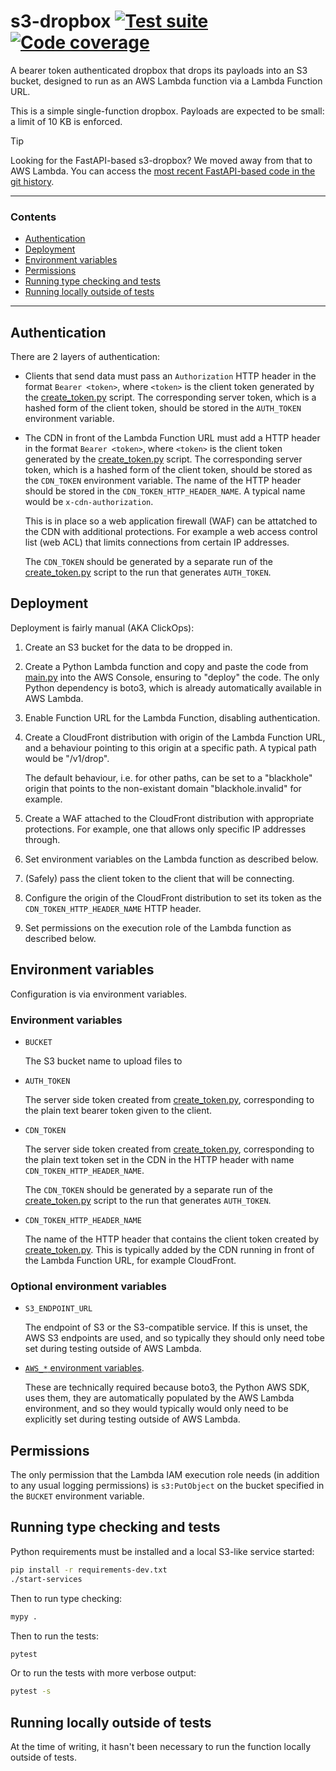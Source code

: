 # s3-dropbox [![Test suite](https://img.shields.io/github/actions/workflow/status/uktrade/s3-dropbox/test.yml?label=Test%20suite)](https://github.com/uktrade/s3-dropbox/actions/workflows/test.yml) [![Code coverage](https://img.shields.io/codecov/c/github/uktrade/s3-dropbox?label=Code%20coverage)](https://app.codecov.io/gh/uktrade/s3-dropbox)

A bearer token authenticated dropbox that drops its payloads into an S3 bucket, designed to run as an AWS Lambda function via a Lambda Function URL.

This is a simple single-function dropbox. Payloads are expected to be small: a limit of 10 KB is enforced.

> [!TIP]
> Looking for the FastAPI-based s3-dropbox? We moved away from that to AWS Lambda. You can access the [most recent FastAPI-based code in the git history](https://github.com/uktrade/s3-dropbox/commit/06248f6f15d75ddfd99d405f0382bff5a0d07e71).

---

### Contents

- [Authentication](#authentication)
- [Deployment](#deployment)
- [Environment variables](#environment-variables)
- [Permissions](#permissions)
- [Running type checking and tests](#running-type-checking-and-tests)
- [Running locally outside of tests](#running-locally-outside-of-tests)

---


## Authentication

There are 2 layers of authentication:

- Clients that send data must pass an `Authorization` HTTP header in the format `Bearer <token>`, where `<token>` is the client token generated by the [create_token.py](./create_token.py) script. The corresponding server token, which is a hashed form of the client token, should be stored in the `AUTH_TOKEN` environment variable.

- The CDN in front of the Lambda Function URL must add a HTTP header in the format `Bearer <token>`, where `<token>` is the client token generated by the [create_token.py](./create_token.py) script. The corresponding server token, which is a hashed form of the client token, should be stored as the `CDN_TOKEN` environment variable. The name of the HTTP header should be stored in the `CDN_TOKEN_HTTP_HEADER_NAME`. A typical name would be `x-cdn-authorization`.

  This is in place so a web application firewall (WAF) can be attatched to the CDN with additional protections. For example a web access control list (web ACL) that limits connections from certain IP addresses.

  The `CDN_TOKEN` should be generated by a separate run of the [create_token.py](./create_token.py) script to the run that generates `AUTH_TOKEN`.


## Deployment

Deployment is fairly manual (AKA ClickOps): 

1. Create an S3 bucket for the data to be dropped in.

2. Create a Python Lambda function and copy and paste the code from [main.py](./main.py) into the AWS Console, ensuring to "deploy" the code. The only Python dependency is boto3, which is already automatically available in AWS Lambda.

3. Enable Function URL for the Lambda Function, disabling authentication.

4. Create a CloudFront distribution with origin of the Lambda Function URL, and a behaviour pointing to this origin at a specific path. A typical path would be "/v1/drop".

   The default behaviour, i.e. for other paths, can be set to a "blackhole" origin that points to the non-existant domain "blackhole.invalid" for example.

5. Create a WAF attached to the CloudFront distribution with appropriate protections. For example, one that allows only specific IP addresses through.

6. Set environment variables on the Lambda function as described below.

7. (Safely) pass the client token to the client that will be connecting.

8. Configure the origin of the CloudFront distribution to set its token as the `CDN_TOKEN_HTTP_HEADER_NAME` HTTP header.

9. Set permissions on the execution role of the Lambda function as described below. 


## Environment variables

Configuration is via environment variables.

### Environment variables

- `BUCKET`

  The S3 bucket name to upload files to

- `AUTH_TOKEN`

  The server side token created from [create_token.py](./create_token.py), corresponding to the plain text bearer token given to the client.

- `CDN_TOKEN`

   The server side token created from [create_token.py](./create_token.py), corresponding to the plain text token set in the CDN in the HTTP header with name `CDN_TOKEN_HTTP_HEADER_NAME`.

   The `CDN_TOKEN` should be generated by a separate run of the [create_token.py](./create_token.py) script to the run that generates `AUTH_TOKEN`.

- `CDN_TOKEN_HTTP_HEADER_NAME`

   The name of the HTTP header that contains the client token created by [create_token.py](./create_token.py). This is typically added by the CDN running in front of the Lambda Function URL, for example CloudFront.


### Optional environment variables

- `S3_ENDPOINT_URL`

  The endpoint of S3 or the S3-compatible service. If this is unset, the AWS S3 endpoints are used, and so typically they should only need tobe set during testing outside of AWS Lambda.

- [`AWS_*` environment variables](https://boto3.amazonaws.com/v1/documentation/api/latest/guide/configuration.html#using-environment-variables).

   These are technically required because boto3, the Python AWS SDK, uses them, they are automatically populated by the AWS Lambda environment, and so they would typically would only need to be explicitly set during testing outside of AWS Lambda.


## Permissions

The only permission that the Lambda IAM execution role needs (in addition to any usual logging permissions) is `s3:PutObject` on the bucket specified in the `BUCKET` environment variable.


## Running type checking and tests

Python requirements must be installed and a local S3-like service started:

```bash
pip install -r requirements-dev.txt
./start-services
````

Then to run type checking:

```bash
mypy .
````

Then to run the tests:

```bash
pytest
````

Or to run the tests with more verbose output:

```bash
pytest -s
````


## Running locally outside of tests

At the time of writing, it hasn't been necessary to run the function locally outside of tests.
